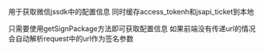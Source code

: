 用于获取微信jssdk中的配置信息
同时缓存access_tokenh和jsapi_ticket到本地

只需要使用getSignPackage方法即可获取配置信息
如果前端没有传递url的情况会自动解析request中的url作为签名参数
